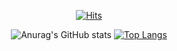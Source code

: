 <div align=center>

 	
 [![Hits](https://hits.seeyoufarm.com/api/count/incr/badge.svg?url=https%3A%2F%2Fgithub.com%2Fgjbae1212%2Fhit-counter&count_bg=%23FF57C2&title_bg=%23FFF052&icon=deno.svg&icon_color=%23B767EB&title=hits&edge_flat=false)](https://github.com/fairyerica)
	
 
  

![Anurag's GitHub stats](https://github-readme-stats.vercel.app/api?username=fairyerica&theme=buefy&show_icons=true)
[![Top Langs](https://github-readme-stats.vercel.app/api/top-langs/?username=fairyerica&layout=compact)](https://github.com/anuraghazra/github-readme-stats)

 </div>

<!--
**fairyerica/fairyerica** is a ✨ _special_ ✨ repository because its `README.md` (this file) appears on your GitHub profile.

Here are some ideas to get you started:

- 🔭 I’m currently working on ...
- 🌱 I’m currently learning ...
- 👯 I’m looking to collaborate on ...
- 🤔 I’m looking for help with ...
- 💬 Ask me about ...
- 📫 How to reach me: ...
- 😄 Pronouns: ...
- ⚡ Fun fact: ...
-->
